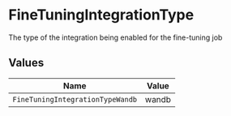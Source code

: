 # FineTuningIntegrationType

The type of the integration being enabled for the fine-tuning job


## Values

| Name                             | Value                            |
| -------------------------------- | -------------------------------- |
| `FineTuningIntegrationTypeWandb` | wandb                            |